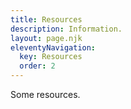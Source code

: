 ```yaml
---
title: Resources
description: Information.
layout: page.njk
eleventyNavigation:
  key: Resources
  order: 2
---
```


Some resources.
